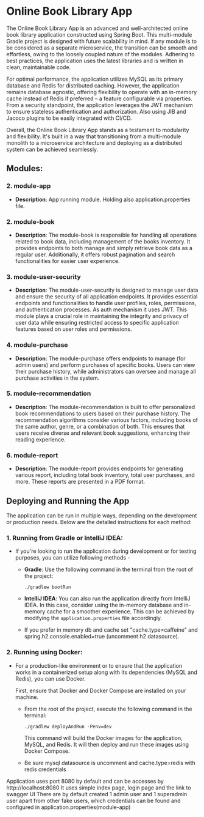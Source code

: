 # Online Book Library App

The Online Book Library App is an advanced and well-architected online book library application constructed using Spring Boot. This multi-module Gradle project is designed with future scalability in mind. If any module is to be considered as a separate microservice, the transition can be smooth and effortless, owing to the loosely coupled nature of the modules. Adhering to best practices, the application uses the latest libraries and is written in clean, maintainable code.

For optimal performance, the application utilizes MySQL as its primary database and Redis for distributed caching. However, the application remains database agnostic, offering flexibility to operate with an in-memory cache instead of Redis if preferred – a feature configurable via properties. From a security standpoint, the application leverages the JWT mechanism to ensure stateless authentication and authorization. Also using JIB and Jacoco plugins to be easily integrated with CI/CD.

Overall, the Online Book Library App stands as a testament to modularity and flexibility. It's built in a way that transitioning from a multi-module monolith to a microservice architecture and deploying as a distributed system can be achieved seamlessly.

## Modules:

### 2. module-app
- **Description**: App running module. Holding also application.properties file.

### 2. module-book
- **Description**: The module-book is responsible for handling all operations related to book data, including management of the books inventory. It provides endpoints to both manage and simply retrieve book data as a regular user. Additionally, it offers robust pagination and search functionalities for easier user experience.

### 3. module-user-security
- **Description**: The module-user-security is designed to manage user data and ensure the security of all application endpoints. It provides essential endpoints and functionalities to handle user profiles, roles, permissions, and authentication processes. As auth mechanism it uses JWT. This module plays a crucial role in maintaining the integrity and privacy of user data while ensuring restricted access to specific application features based on user roles and permissions.

### 4. module-purchase
- **Description**: The module-purchase offers endpoints to manage (for admin users) and perform purchases of specific books. Users can view their purchase history, while administrators can oversee and manage all purchase activities in the system.

### 5. module-recommendation
- **Description**: The module-recommendation is built to offer personalized book recommendations to users based on their purchase history. The recommendation algorithms consider various factors, including books of the same author, genre, or a combination of both. This ensures that users receive diverse and relevant book suggestions, enhancing their reading experience.

### 6. module-report
- **Description**: The module-report provides endpoints for generating various report, including total book inventory, total user purchases, and more. These reports are presented in a PDF format.

## Deploying and Running the App

The application can be run in multiple ways, depending on the development or production needs. Below are the detailed instructions for each method:

### 1. Running from Gradle or IntelliJ IDEA:
- If you're looking to run the application during development or for testing purposes, you can utilize following methods -

    - **Gradle**:
      Use the following command in the terminal from the root of the project:
      ```
      ./gradlew bootRun
      ```

    - **IntelliJ IDEA**:
      You can also run the application directly from IntelliJ IDEA. In this case, consider using the in-memory database and in-memory cache for a smoother experience. This can be achieved by modifying the `application.properties` file accordingly.

    - If you prefer in memory db and cache set "cache.type=caffeine" and spring.h2.console.enabled=true (uncomment h2 datasource).

### 2. Running using Docker:
- For a production-like environment or to ensure that the application works in a containerized setup along with its dependencies (MySQL and Redis), you can use Docker.

  First, ensure that Docker and Docker Compose are installed on your machine.

    - From the root of the project, execute the following command in the terminal:
      ```
      ./gradlew deployAndRun -Penv=dev
      ```

      This command will build the Docker images for the application, MySQL, and Redis. It will then deploy and run these images using Docker Compose.
    - Be sure mysql datasource is uncomment and cache.type=redis with redis credentials

Application uses port 8080 by default and can be accesses by http://localhost:8080
It uses simple index page, login page and the link to swagger UI
There are by default created 1 admin user and 1 superadmin user apart from other fake users, which credentials can be found and configured in application.properties(module-app)
